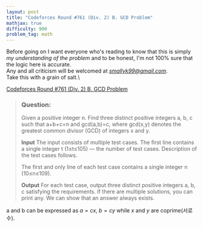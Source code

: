 ```yaml
---
layout: post
title: "Codeforces Round #761 (Div. 2) B. GCD Problem"
mathjax: true
difficulty: 900
problem_tag: math
---
```


Before going on I want everyone who's reading to know that this is simply *my understanding of the problem* and to be honest, I'm not 100% sure that the logic here is accurate.\
Any and all criticism will be welcomed at *smallyk99@gmail.com*.\
Take this with a grain of salt.\

[Codeforces Round #761 (Div. 2) B. GCD Problem](https://codeforces.com/problemset/problem/1617/B)

> ### Question:
> Given a positive integer n. Find three distinct positive integers a, b, c such that a+b+c=n and gcd(a,b)=c, where gcd(x,y) denotes the greatest common divisor (GCD) of integers x and y.
>
> **Input**
> The input consists of multiple test cases. The first line contains a single integer t (1≤t≤105) — the number of test cases. Description of the test cases follows.
> 
> The first and only line of each test case contains a single integer n (10≤n≤109).
> 
> **Output**
> For each test case, output three distinct positive integers a, b, c satisfying the requirements. If there are multiple solutions, you can print any. We can show that an answer always exists.

a and b can be expressed as $a=cx$, $b=cy$ while $x$ and $y$ are coprime(서로수).
